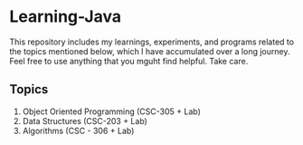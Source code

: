 # Learning-Java

This repository includes my learnings, experiments, and programs related to the topics mentioned below, which I have accumulated over a long journey. 
Feel free to use anything that you mguht find helpful. Take care. 

## Topics 
1. Object Oriented Programming (CSC-305 + Lab)
2. Data Structures (CSC-203 + Lab)
3. Algorithms (CSC - 306 + Lab)
